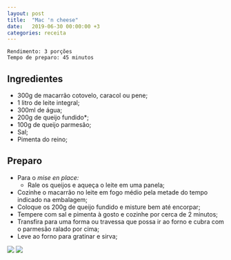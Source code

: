```yaml
---
layout: post
title:  "Mac 'n cheese"
date:   2019-06-30 00:00:00 +3
categories: receita
---
```


```
Rendimento: 3 porções
Tempo de preparo: 45 minutos
```

## Ingredientes

- 300g de macarrão cotovelo, caracol ou pene;
- 1 litro de leite integral;
- 300ml de água;
- 200g de queijo fundido*;
- 100g de queijo parmesão;
- Sal;
- Pimenta do reino;

## Preparo

- Para o *mise en place:*
    - Rale os queijos e aqueça o leite em uma panela;
- Cozinhe o macarrão no leite em fogo médio pela metade do tempo indicado na embalagem;
- Coloque os 200g de queijo fundido e misture bem até encorpar;
- Tempere com sal e pimenta à gosto e cozinhe por cerca de 2 minutos;
- Transfira para uma forma ou travessa que possa ir ao forno e cubra com o parmesão ralado por cima;
- Leve ao forno para gratinar e sirva;

![](/blogmangiare/assets/images/17_01.jpg)
![](/blogmangiare/assets/images/17_02.jpg)
